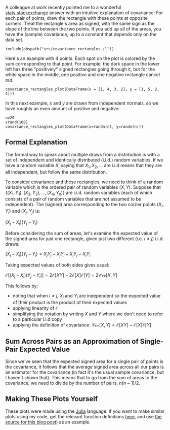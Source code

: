 A colleague at work recently pointed me to a wonderful [stats.stackexchange](https://stats.stackexchange.com/questions/18058/how-would-you-explain-covariance-to-someone-who-understands-only-the-mean) answer with an intuitive explanation of covariance: For each pair of points, draw the rectangle with these points at opposite corners. Treat the rectangle's area as signed, with the same sign as the slope of the line between the two points. If you add up all of the areas, you have the (sample) covariance, up to a constant that depends only on the data set.

```{.julia hide="true" results="none"}
include(abspath("src/covariance_rectangles.jl"))
```
Here's an example with 4 points. Each spot on the plot is colored by the sum corresponding to that point. For example, the dark space in the lower left has three "positively" signed rectangles going through it, but for the white space in the middle, one positive and one negative rectangle cancel out.

```{.julia hide="true"}
covariance_rectangles_plot(DataFrame(x = [1, 4, 3, 2], y = [1, 5, 2, 4]))
```

In this next example, $x$ and $y$ are drawn from independent normals, so we have roughly an even amount of positive and negative:

```{.julia hide="true"}
n=20
srand(100)
covariance_rectangles_plot(DataFrame(x=randn(n), y=randn(n)))
```

## Formal Explanation

The formal way to speak about multiple draws from a distribution is with a set of independent and identically distributed (i.i.d.) random variables. If we have a random variable $X$, saying that $X_1, X_2, \ldots$ are i.i.d means that they are all independent, but follow the same distribution.

To consider covariance and these rectangles, we need to think of a random variable which is the ordered pair of random variables $(X,Y)$. Suppose that $\{(X_1, Y_1), (X_2, Y_2), \ldots, (X_n, Y_n)\}$ are i.i.d. random variables (each of which consists of a pair of random variables that are *not* assumed to be independent). The (signed) area corresponding to the two corner points $(X_i,Y_i)$ and $(X_j,Y_j)$ is: 

$(X_j-X_i)(Y_j-Y_i)$

Before considering the sum of areas, let's examine the expected value of the signed area for just one rectangle, given just two different (i.e. $i \neq j$) i.i.d. draws:

$(X_j-X_i)(Y_j-Y_i) = X_j Y_j - X_j Y_i + X_i Y_j - X_i Y_i$

Taking expected values of both sides gives usual:

$\mathcal{E}[(X_j-X_i)(Y_j-Y_i)] = 2\mathcal{E}[XY] - 2\mathcal{E}[X]\mathcal{E}[Y] = 2\mathcal{Cov}[X,Y]$

This follows by:

- noting that when $i \neq j$, $X_j$ and $Y_i$ are independent so the expected value of their product is the product of their expected values
- applying linearity of $\mathcal{E}$
- simplifying the notation by writing $X$ and $Y$ where we don't need to refer to a particular i.i.d copy
- applying the definition of covariance: $\mathcal{Cov}[X,Y] = \mathcal{E}[XY] - \mathcal{E}[X]\mathcal{E}[Y]$.

## Sum Across Pairs as an Approximation of Single-Pair Expected Value

Since we've seen that the expected signed area for a single pair of points is the covariance, it follows that the average signed area across all our pairs is an estimator for the covariance (in fact it's the usual sample covariance, but I haven't shown that). This means that to go from the sum of areas to the covariance, we need to divide by the number of pairs, $n(n-1)/2$.

## Making These Plots Yourself

These plots were made using the [Julia](http://julialang.org/) language. If you want to make similar plots using my code, get the relevant function definitions [here](https://github.com/dchudz/dchudz.github.io/blob/master/post_source/src/covariance_rectangles.jl), and use [the source for this blog post)](https://github.com/dchudz/dchudz.github.io/blob/master/post_source/covariance-as-signed-area-of-rectangles.md) as an example.